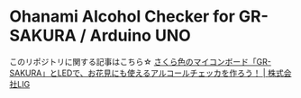 # Ohanami Alcohol Checker for GR-SAKURA / Arduino UNO
このリポジトリに関する記事はこちら☆
[さくら色のマイコンボード「GR-SAKURA」とLEDで、お花見にも使えるアルコールチェッカを作ろう！ | 株式会社LIG](http://liginc.co.jp/264119)
